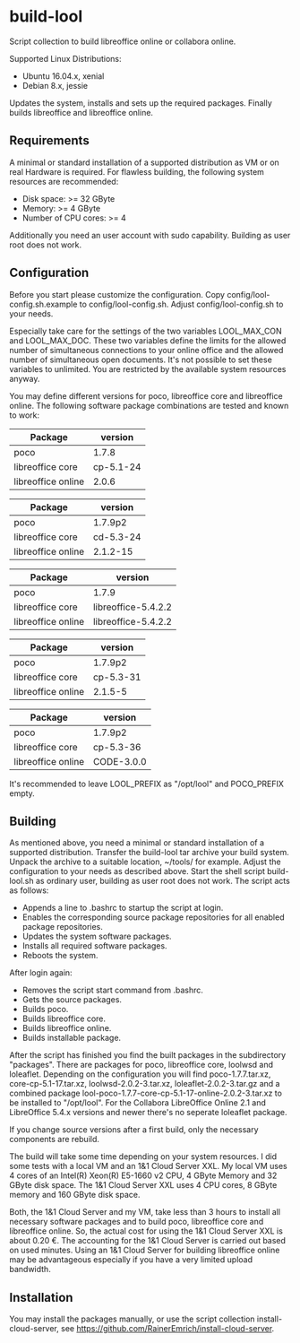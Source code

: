 # build-lool

Script collection to build libreoffice online or collabora online.

Supported Linux Distributions:
* Ubuntu 16.04.x, xenial
* Debian 8.x, jessie

Updates the system, installs and sets up the required packages. Finally builds
libreoffice and libreoffice online.

## Requirements

A minimal or standard installation of a supported distribution as VM or on real
Hardware is required. For flawless building, the following system resources
are recommended:

* Disk space: >= 32 GByte
* Memory: >= 4 GByte
* Number of CPU cores: >= 4

Additionally you need an user account with sudo capability. Building as user
root does not work.

## Configuration

Before you start please customize the configuration.
Copy config/lool-config.sh.example to config/lool-config.sh.
Adjust config/lool-config.sh to your needs.

Especially take care for the settings of the two variables LOOL_MAX_CON and
LOOL_MAX_DOC. These two variables define the limits for the allowed number of
simultaneous connections to your online office and the allowed number of
simultaneous open documents. It's not possible to set these variables to unlimited.
You are restricted by the available system resources anyway.

You may define different versions for poco, libreoffice core and
libreoffice online. The following software package combinations are
tested and known to work:

Package            | version
-------------------|---------------------
poco               | 1.7.8
libreoffice core   | cp-5.1-24
libreoffice online | 2.0.6

Package            | version
-------------------|---------------------
poco               | 1.7.9p2
libreoffice core   | cd-5.3-24
libreoffice online | 2.1.2-15

Package            | version
-------------------|---------------------
poco               | 1.7.9
libreoffice core   | libreoffice-5.4.2.2
libreoffice online | libreoffice-5.4.2.2

Package            | version
-------------------|---------------------
poco               | 1.7.9p2
libreoffice core   | cp-5.3-31
libreoffice online | 2.1.5-5

Package            | version
-------------------|---------------------
poco               | 1.7.9p2
libreoffice core   | cp-5.3-36
libreoffice online | CODE-3.0.0

It's recommended to leave LOOL_PREFIX as "/opt/lool" and POCO_PREFIX empty.

## Building

As mentioned above, you need a minimal or standard installation of a supported
distribution. Transfer the build-lool tar archive your build system. Unpack the archive
to a suitable location, ~/tools/ for example. Adjust the configuration to your needs
as described above. Start the shell script build-lool.sh as ordinary user, building
as user root does not work. The script acts as follows:

* Appends a line to .bashrc to startup the script at login.
* Enables the corresponding source package repositories for all enabled package repositories.
* Updates the system software packages.
* Installs all required software packages.
* Reboots the system.

After login again:

* Removes the script start command from .bashrc.
* Gets the source packages.
* Builds poco.
* Builds libreoffice core.
* Builds libreoffice online.
* Builds installable package.

After the script has finished you find the built packages in the subdirectory "packages".
There are packages for poco, libreoffice core, loolwsd and loleaflet. Depending
on the configuration you will find poco-1.7.7.tar.xz, core-cp-5.1-17.tar.xz,
loolwsd-2.0.2-3.tar.xz, loleaflet-2.0.2-3.tar.gz and a combined package
lool-poco-1.7.7-core-cp-5.1-17-online-2.0.2-3.tar.xz to be installed to "/opt/lool".
For the Collabora LibreOffice Online 2.1 and LibreOffice 5.4.x versions and newer there's
no seperate loleaflet package.

If you change source versions after a first build, only the necessary components
are rebuild.

The build will take some time depending on your system resources. I did some tests
with a local VM and an 1&amp;1 Cloud Server XXL. My local VM uses 4 cores of an
Intel(R) Xeon(R) E5-1660 v2 CPU, 4 GByte Memory and 32 GByte disk space. The 1&amp;1
Cloud Server XXL uses 4 CPU cores, 8 GByte memory and 160 GByte disk space.

Both, the 1&amp;1 Cloud Server and my VM, take less than 3 hours to install all necessary
software packages and to build poco, libreoffice core and libreoffice online. So, the
actual cost for using the 1&amp;1 Cloud Server XXL is about 0.20 €. The accounting for the
1&amp;1 Cloud Server is carried out based on used minutes. Using an 1&amp;1 Cloud Server
for building libreoffice online may be advantageous especially if you have a very limited
upload bandwidth.


## Installation

You may install the packages manually, or use the script collection install-cloud-server,
see https://github.com/RainerEmrich/install-cloud-server.
